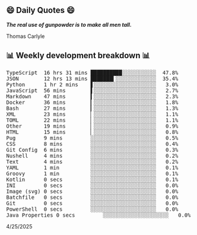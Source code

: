 ## 😄 Daily Quotes 😄

_**The real use of gunpowder is to make all men tall.**_

Thomas Carlyle



## 📊 Weekly development breakdown 📊

<pre>TypeScript  16 hrs 31 mins ██████████░░░░░░░░░░░  47.8%
JSON        12 hrs 13 mins ███████▍░░░░░░░░░░░░░  35.4%
Python      1 hr 2 mins    ▋░░░░░░░░░░░░░░░░░░░░   3.0%
JavaScript  56 mins        ▌░░░░░░░░░░░░░░░░░░░░   2.7%
Markdown    47 mins        ▍░░░░░░░░░░░░░░░░░░░░   2.3%
Docker      36 mins        ▎░░░░░░░░░░░░░░░░░░░░   1.8%
Bash        27 mins        ▎░░░░░░░░░░░░░░░░░░░░   1.3%
XML         23 mins        ▏░░░░░░░░░░░░░░░░░░░░   1.1%
TOML        22 mins        ▏░░░░░░░░░░░░░░░░░░░░   1.1%
Other       19 mins        ▏░░░░░░░░░░░░░░░░░░░░   0.9%
HTML        15 mins        ▏░░░░░░░░░░░░░░░░░░░░   0.8%
Pug         9 mins         ░░░░░░░░░░░░░░░░░░░░░   0.5%
CSS         8 mins         ░░░░░░░░░░░░░░░░░░░░░   0.4%
Git Config  6 mins         ░░░░░░░░░░░░░░░░░░░░░   0.3%
Nushell     4 mins         ░░░░░░░░░░░░░░░░░░░░░   0.2%
Text        4 mins         ░░░░░░░░░░░░░░░░░░░░░   0.2%
YAML        1 min          ░░░░░░░░░░░░░░░░░░░░░   0.1%
Groovy      1 min          ░░░░░░░░░░░░░░░░░░░░░   0.1%
Kotlin      0 secs         ░░░░░░░░░░░░░░░░░░░░░   0.1%
INI         0 secs         ░░░░░░░░░░░░░░░░░░░░░   0.0%
Image (svg) 0 secs         ░░░░░░░░░░░░░░░░░░░░░   0.0%
Batchfile   0 secs         ░░░░░░░░░░░░░░░░░░░░░   0.0%
Git         0 secs         ░░░░░░░░░░░░░░░░░░░░░   0.0%
PowerShell  0 secs         ░░░░░░░░░░░░░░░░░░░░░   0.0%
Java Properties 0 secs         ░░░░░░░░░░░░░░░░░░░░░   0.0%</pre>

4/25/2025